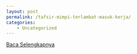 ```yaml
---
layout: post
permalink: /tafsir-mimpi-terlambat-masuk-kerja/
categories:
    - Uncategorized
---
```


[Baca Selengkapnya](/05)